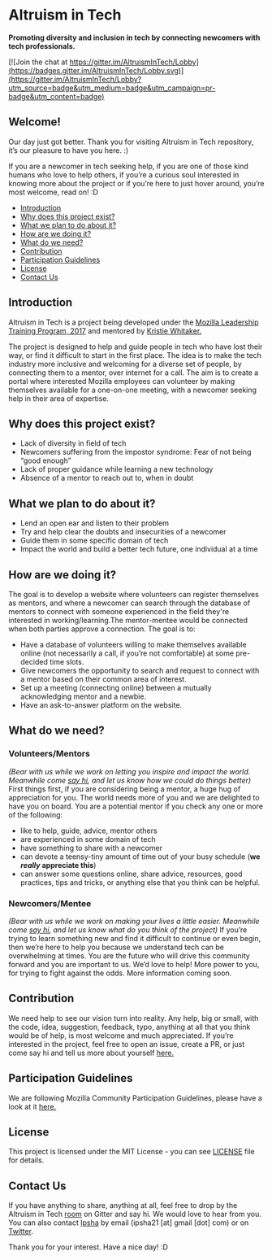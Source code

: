 # Altruism in Tech

**Promoting diversity and inclusion in tech by connecting newcomers with tech professionals.**
 
 [![Join the chat at https://gitter.im/AltruismInTech/Lobby](https://badges.gitter.im/AltruismInTech/Lobby.svg)](https://gitter.im/AltruismInTech/Lobby?utm_source=badge&utm_medium=badge&utm_campaign=pr-badge&utm_content=badge)

## Welcome! 
Our day just got better. Thank you for visiting Altruism in Tech repository, it’s our pleasure to have you here. :)

If you are a newcomer in tech seeking help, if you are one of those kind humans who love to help others, if you’re a curious soul interested in knowing more about the project or if you’re here to just hover around, you’re most welcome, read on! :D

* [Introduction](#introduction)
* [Why does this project exist?](#why-does-this-project-exist)
* [What we plan to do about it?](#what-we-plan-to-do-about-it)
* [How are we doing it?](#how-are-we-doing-it)
* [What do we need?](#what-do-we-need)
* [Contribution](#contribution)
* [Participation Guidelines](#participation-guidelines)
* [License](#license)
* [Contact Us](#contact-us)

## Introduction
Altruism in Tech is a project being developed under the [Mozilla Leadership Training Program, 2017](https://mozilla.teachable.com/p/mozilla-open-leadership-training-series) and mentored by [Kristie Whitaker.](https://github.com/KirstieJane)

The project is designed to help and guide people in tech who have lost their way, or find it difficult to start in the first place. The idea is to make the tech industry more inclusive and welcoming for a diverse set of people, by connecting them to a mentor, over internet for a call. The aim is to create a portal where interested Mozilla employees can volunteer by making themselves available for a one-on-one meeting, with a newcomer seeking help in their area of expertise.

## Why does this project exist?
- Lack of diversity in field of tech
- Newcomers suffering from the impostor syndrome: Fear of not being “good enough”
- Lack of proper guidance while learning a new technology
- Absence of a mentor to reach out to, when in doubt 

## What we plan to do about it?
- Lend an open ear and listen to their problem
- Try and help clear the doubts and insecurities of a newcomer
- Guide them in some specific domain of tech
- Impact the world and build a better tech future, one individual at a time

## How are we doing it?
The goal is to develop a website where volunteers can register themselves as mentors, and where a newcomer can search through the database of mentors to connect with someone experienced in the field they're interested in working/learning.The mentor-mentee would be connected when both parties approve a connection. The goal is to:
- Have a database of volunteers willing to make themselves available online (not necessarily a call, if you’re not comfortable) at some pre-decided time slots.
- Give newcomers the opportunity to search and request to connect with a mentor based on their common area of interest.
- Set up a meeting (connecting online) between a mutually acknowledging mentor and a newbie.
- Have an ask-to-answer platform on the website.

## What do we need?

### Volunteers/Mentors
*(Bear with us while we work on letting you inspire and impact the world. Meanwhile come [say hi](https://gitter.im/AltruismInTech/Lobby#), and let us know how we could do things better)*
First things first, if you are considering being a mentor, a huge hug of appreciation for you. The world needs more of you and we are delighted to have you on board. 
You are a potential mentor if you check any one or more of the following:
- like to help, guide, advice, mentor others
- are experienced in some domain of tech
- have something to share with a newcomer
- can devote a teensy-tiny amount of time out of your busy schedule (**we *really* appreciate this**)
- can answer some questions online, share advice, resources, good practices, tips and tricks, or anything else that you think can be helpful.

### Newcomers/Mentee
*(Bear with us while we work on making your lives a little easier. Meanwhile come [say hi](https://gitter.im/AltruismInTech/Lobby#), and let us know what do you think of the project)*
If you’re trying to learn something new and find it difficult to continue or even begin, then we’re here to help you because we understand tech can be overwhelming at times. You are the future who will drive this community forward and you are important to us. We’d love to help! More power to you, for trying to fight against the odds.
More information coming soon. 

## Contribution
We need help to see our vision turn into reality. Any help, big or small, with the code, idea, suggestion, feedback, typo, anything at all that you think would be of help, is most welcome and much appreciated.
If you’re interested in the project, feel free to open an issue, create a PR, or just come say hi and tell us more about yourself [here.](https://github.com/ipsha21/altruism-in-tech/issues/3) 

## Participation Guidelines
We are following Mozilla Community Participation Guidelines, please have a look at it [here.](https://www.mozilla.org/en-US/about/governance/policies/participation/) 

## License
This project is licensed under the MIT License - you can see [LICENSE](https://github.com/ipsha21/altruism-in-tech/blob/master/LICENSE) file for details.

## Contact Us
If you have anything to share, anything at all, feel free to drop by the Altruism in Tech [room](https://gitter.im/AltruismInTech/Lobby#) on Gitter and say hi. We would love to hear from you. You can also contact [Ipsha](https://github.com/ipsha21) by email (ipsha21 [at] gmail [dot] com) or on [Twitter](https://twitter.com/ipsha21).

Thank you for your interest. Have a nice day! :D

